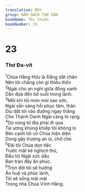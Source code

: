```yaml
---
translation: BDY
group: NĂM SÁCH THƠ VĂN
bookName: Thi thiên 
bookNumber: 19
---
```


<div class="title"><h1>23</h1><h3>Thơ Đa-vít</h3></div>
<span class="verse thi_23_1"><sup>1</sup>Chúa Hằng Hữu là Đấng dắt chăn<br/>Nên tôi chẳng còn gì thiếu thốn<br/></span>
<span class="verse thi_23_2"><sup>2</sup>Ngài cho an nghỉ giữa đồng xanh<br/>Dẫn đưa đến bờ suối trong lành.<br/></span>
<span class="verse thi_23_3"><sup>3</sup>Mỗi khi tôi mòn mỏi nao sờn,<br/>Ngài sẵn sàng hồi phục tâm, thân<br/>Dìu dắt tôi vào đường ngay thẳng<br/>Cho Thánh Danh Ngài càng tỏ rạng.<br/></span>
<span class="verse thi_23_4"><sup>4</sup>Dù vùng tử địa phải đi qua<br/>Tai ương khủng khiếp tôi không lo<br/>Bên cạnh tôi có Chúa hiện diện<br/>Dùng gậy trượng an ủi, chở che.<br/></span>
<span class="verse thi_23_5"><sup>5</sup>Đãi tôi Chúa dọn tiệc<br/>Trước mặt kẻ nghịch thù,<br/>Đầu tôi Ngài xức dầu<br/>Ban tràn đầy ân phúc.<br/></span>
<span class="verse thi_23_6"><sup>6</sup>Trọn đời tôi sẽ hưởng<br/>Ân huệ và phúc lành,<br/>Tôi sẽ sống mãi mãi<br/>Trong nhà Chúa Vĩnh Hằng.</span>
